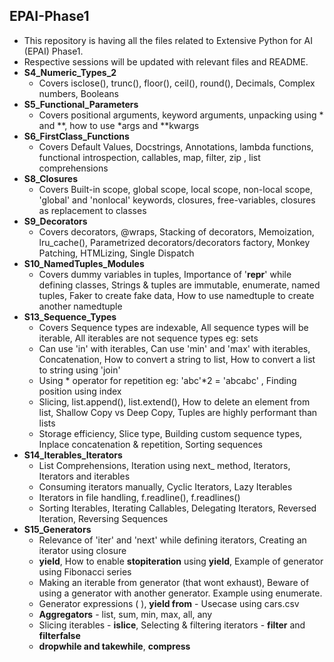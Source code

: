 ## EPAI-Phase1
 - This repository is having all the files related to Extensive Python for AI (EPAI) Phase1.
 - Respective sessions will be updated with relevant files and README.
 - **S4_Numeric_Types_2**
    - Covers isclose(), trunc(), floor(), ceil(), round(), Decimals, Complex numbers, Booleans
 - **S5_Functional_Parameters**
    - Covers positional arguments, keyword arguments, unpacking using * and **, how to use *args and **kwargs 
 - **S6_FirstClass_Functions**
    - Covers Default Values, Docstrings, Annotations, lambda functions, functional introspection, callables, map, filter, zip , list comprehensions
 - **S8_Closures**
    - Covers Built-in scope, global scope, local scope, non-local scope, 'global' and 'nonlocal' keywords, closures, free-variables, closures as replacement to classes
 - **S9_Decorators**
    - Covers decorators, @wraps, Stacking of decorators, Memoization, lru_cache(), Parametrized decorators/decorators factory, Monkey Patching, HTMLizing, Single Dispatch
 - **S10_NamedTuples_Modules**
    - Covers dummy variables in tuples, Importance of '__repr__' while defining classes, Strings & tuples are immutable, enumerate, named tuples, Faker to create fake data, How to use namedtuple to create another namedtuple
 - **S13_Sequence_Types**
    - Covers Sequence types are indexable, All sequence types will be iterable, All iterables are not sequence types eg: sets
    - Can use 'in' with iterables, Can use 'min' and 'max' with iterables, Concatenation, How to convert a string to list, How to convert a list to string using 'join'
    - Using * operator for repetition eg: 'abc'*2 = 'abcabc' , Finding position using index
    - Slicing, list.append(), list.extend(), How to delete an element from list, Shallow Copy vs Deep Copy, Tuples are highly performant than lists 
    - Storage efficiency, Slice type, Building custom sequence types, Inplace concatenation & repetition, Sorting sequences
 - **S14_Iterables_Iterators**
    - List Comprehensions, Iteration using next_ method, Iterators, Iterators and iterables 
    - Consuming iterators manually, Cyclic Iterators, Lazy Iterables
    - Iterators in file handling, f.readline(), f.readlines()
    - Sorting Iterables, Iterating Callables, Delegating Iterators, Reversed Iteration, Reversing Sequences
 - **S15_Generators**
    - Relevance of 'iter' and 'next' while defining iterators, Creating an iterator using closure
    - **yield**, How to enable **stopiteration** using **yield**, Example of generator using Fibonacci series
    - Making an iterable from generator (that wont exhaust), Beware of using a generator with another generator. Example using enumerate.
    - Generator expressions ( ), **yield from** - Usecase using cars.csv
    - **Aggregators** - list, sum, min, max, all, any
    - Slicing iterables - **islice**, Selecting & filtering iterators - **filter** and **filterfalse**
    - **dropwhile and takewhile**, **compress**   
